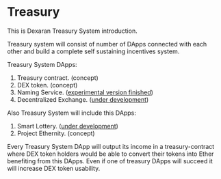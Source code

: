 # Treasury

This is Dexaran Treasury System introduction.

Treasury system will consist of number of DApps connected with each other and build a complete self sustaining incentives system.

Treasury System DApps:
1. Treasury contract. (concept)
2. DEX token. (concept) 
3. Naming Service. ([experimental version finished](https://github.com/Dexaran/DNS))
4. Decentralized Exchange. ([under development](https://github.com/Dexaran/DecentralizedEXchange))

Also Treasury System will include this DApps:
1. Smart Lottery. ([under development](https://github.com/Dexaran/Smart-Lottery))
2. Project Ethernity. (concept)

Every Treasury System DApp will output its income in a treasury-contract where DEX token holders would be able to convert their tokens into Ether benefiting from this DApps.
Even if one of treasury DApps will succeed it will increase DEX token usability.
